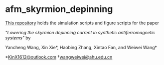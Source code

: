 # afm_skyrmion_depinning

[This repository](https://github.com/ww1g11/afm_skyrmion_depinning) holds the simulation scripts and figure scripts for the paper

_"Lowering the skyrmion depinning current in synthetic antiferromagnetic systems"_ by

Yancheng Wang, Xin Xie*, Haobing Zhang, Xintao Fan, and Weiwei Wang†

*KinX1612@outlook.com
†wangweiwei@ahu.edu.cn
